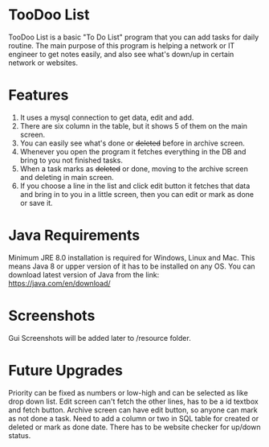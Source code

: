 # TooDoo List
TooDoo List is a basic "To Do List" program that you can add tasks for daily routine. The main purpose of this program is helping a network or IT engineer to get notes easily, and also see what's down/up in certain network or websites.  

# Features
1. It uses a mysql connection to get data, edit and add.
2. There are six column in the table, but it shows 5 of them on the main screen.
3. You can easily see what's done or ~~deleted~~ before in archive screen.
4. Whenever you open the program it fetches everything in the DB and bring to you not finished tasks.
5. When a task marks as ~~deleted~~ or done, moving to the archive screen and deleting in main screen.
6. If you choose a line in the list and click edit button it fetches that data and bring in to you in a little screen, then you can edit or mark as done or save it.

# Java Requirements
Minimum JRE 8.0 installation is required for Windows, Linux and  Mac. This means Java 8 or upper version of it has to be installed on any OS.
You can download latest version of Java from the link: https://java.com/en/download/ 

# Screenshots
Gui Screenshots will be added later to /resource folder.

# Future Upgrades
Priority can be fixed as numbers or low-high and can be selected as like drop down list.
Edit screen can't fetch the other lines, has to be a id textbox and fetch button.
Archive screen can have edit button, so anyone can mark as not done a task.
Need to add a column or two in SQL table for created or deleted or mark as done date.
There has to be website checker for up/down status.
